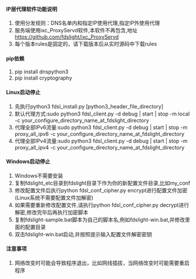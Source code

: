 #### **IP层代理软件功能说明**

1. 使用分发规则：DNS名单内和指定IP使用代理,指定IP外使用代理
2. 服务端使用ixc_ProxyServd软件,本软件不再包含,地址 https://github.com/fdslight/ixc_ProxyServd
3. 每个版本rules是固定的，请下载版本后从实时源码中下载rules

#### **pip依赖**

1. pip install dnspython3
2. pip install cryptography

#### **Linux启动停止**

1. 先执行python3 fdsl_install.py \[python3_header_file_directory\]
2. 默认代理方式:sudo python3 fdsl_client.py -d debug | start | stop -m local -c  your_configure_directory_name_at_fdslight_directory
3. 代理全部IPv6流量:sudo python3 fdsl_client.py -d debug | start | stop -m proxy_all_ipv6 -c  your_configure_directory_name_at_fdslight_directory
4. 代理全部IPv4流量:sudo python3 fdsl_client.py -d debug | start | stop -m proxy_all_ipv4 -c  your_configure_directory_name_at_fdslight_directory
#### **Windows启动停止**

1. Windows不需要安装
2. 复制fdslight_etc目录到fdslight目录下作为你的新配置文件目录,比如my_conf
3. 修改配置文件后执行python fdsl_conf_cipher.py encrypt进行配置文件加密(Linux系统不需要配置文件加解密)
4. 如果需要重新修改配置文件,请执行python fdsl_conf_cipher.py decrypt进行解密,修改完毕后再执行加密脚本
4. 复制fdslight-sample.bat脚本为自己的脚本名,例如fdslight-win.bat,并修改里面的配置目录
5. 双击fdslight-win.bat启动,并按照提示输入配置文件解密密钥

#### **注意事项**

1. 网络改变时可能会导致程序退出，比如网线插拔，当网络改变时可能需要重启程序